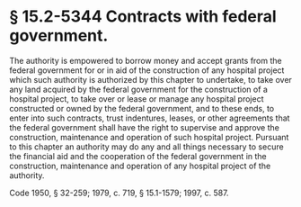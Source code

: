 # § 15.2-5344 Contracts with federal government.

<p>The authority is empowered to borrow money and accept grants from the federal government for or in aid of the construction of any hospital project which such authority is authorized by this chapter to undertake, to take over any land acquired by the federal government for the construction of a hospital project, to take over or lease or manage any hospital project constructed or owned by the federal government, and to these ends, to enter into such contracts, trust indentures, leases, or other agreements that the federal government shall have the right to supervise and approve the construction, maintenance and operation of such hospital project. Pursuant to this chapter an authority may do any and all things necessary to secure the financial aid and the cooperation of the federal government in the construction, maintenance and operation of any hospital project of the authority.</p><p>Code 1950, § 32-259; 1979, c. 719, § 15.1-1579; 1997, c. 587.</p>
